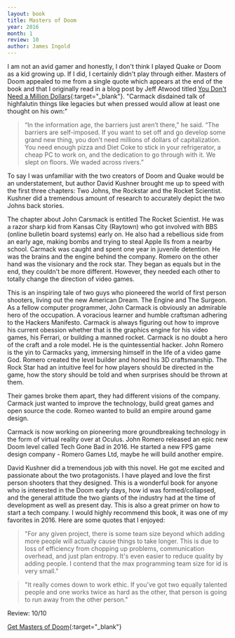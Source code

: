 ```yaml
---
layout: book
title: Masters of Doom
year: 2016
month: 1
review: 10
author: James Ingold
---
```


I am not an avid gamer and honestly, I don't think I played Quake or Doom as a kid growing up. If I did, I certainly didn't play through either. Masters of Doom appealed to me from a single quote which appears at the end of the book and that I originally read in a blog post by Jeff Atwood titled [You Don't Need a Million Dollars](http://blog.codinghorror.com/you-dont-need-millions-of-dollars/){:target="\_blank"}. "Carmack disdained talk of highfalutin things like legacies but when pressed would allow at least one thought on his own:"

> “In the information age, the barriers just aren’t there,” he said. “The barriers are self-imposed. If you want to set off and go develop some grand new thing, you don’t need millions of dollars of capitalization. You need enough pizza and Diet Coke to stick in your refrigerator, a cheap PC to work on, and the dedication to go through with it. We slept on floors. We waded across rivers.”

To say I was unfamiliar with the two creators of Doom and Quake would be an understatement, but author David Kushner brought me up to speed with the first three chapters: Two Johns, the Rockstar and the Rocket Scientist. Kushner did a tremendous amount of research to accurately depict the two Johns back stories.

The chapter about John Carsmack is entitled The Rocket Scientist. He was a razor sharp kid from Kansas City (Raytown) who got involved with BBS (online bulletin board systems) early on. He also had a rebellious side from an early age, making bombs and trying to steal Apple IIs from a nearby school. Carmack was caught and spent one year in juvenile detention. He was the brains and the engine behind the company. Romero on the other hand was the visionary and the rock star. They began as equals but in the end, they couldn't be more different. However, they needed each other to totally change the direction of video games.

This is an inspiring tale of two guys who pioneered the world of first person shooters, living out the new American Dream. The Engine and The Surgeon. As a fellow computer programmer, John Carmack is obviously an admirable hero of the occupation. A voracious learner and humble craftsman adhering to the Hackers Manifesto. Carmack is always figuring out how to improve his current obession whether that is the graphics engine for his video games, his Ferrari, or building a manned rocket. Carmack is no doubt a hero of the craft and a role model. He is the quintessential hacker. John Romero is the yin to Carmacks yang, immersing himself in the life of a video game God. Romero created the level builder and honed his 3D craftsmanship. The Rock Star had an intuitive feel for how players should be directed in the game, how the story should be told and when surprises should be thrown at them.

Their games broke them apart, they had different visions of the company. Carmack just wanted to improve the technology, build great games and open source the code. Romeo wanted to build an empire around game design.

Carmack is now working on pioneering more groundbreaking technology in the form of virtual reality over at Oculus. John Romero released an epic new Doom level called Tech Gone Bad in 2016. He started a new FPS game design company - Romero Games Ltd, maybe he will build another empire.

David Kushner did a tremendous job with this novel. He got me excited and passionate about the two protagonists. I have played and love the first person shooters that they designed. This is a wonderful book for anyone who is interested in the Doom early days, how id was formed/collapsed, and the general attitude the two giants of the industry had at the time of development as well as present day. This is also a great primer on how to start a tech company. I would highly recommend this book, it was one of my favorites in 2016. Here are some quotes that I enjoyed:

> "For any given project, there is some team size beyond which adding more people will actually cause things to take longer. This is due to loss of efficiency from chopping up problems, communication overhead, and just plan entropy. It's even easier to reduce quality by adding people. I contend that the max programming team size for id is very small."

> "It really comes down to work ethic. If you've got two equally talented people and one works twice as hard as the other, that person is going to run away from the other person."

Review: 10/10

[Get Masters of Doom](https://amzn.to/2AD6i4L){:target="\_blank"}
